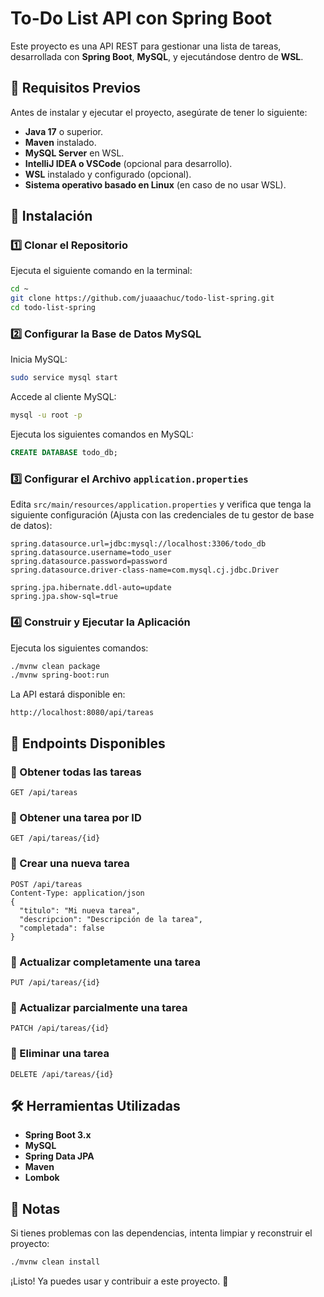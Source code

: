 # To-Do List API con Spring Boot

Este proyecto es una API REST para gestionar una lista de tareas, desarrollada con **Spring Boot**, **MySQL**, y ejecutándose dentro de **WSL**.

## 📌 Requisitos Previos
Antes de instalar y ejecutar el proyecto, asegúrate de tener lo siguiente:

- **Java 17** o superior.
- **Maven** instalado.
- **MySQL Server** en WSL.
- **IntelliJ IDEA o VSCode** (opcional para desarrollo).
- **WSL** instalado y configurado (opcional).
- **Sistema operativo basado en Linux** (en caso de no usar WSL).

## 🚀 Instalación
### 1️⃣ Clonar el Repositorio
Ejecuta el siguiente comando en la terminal:
```sh
cd ~
git clone https://github.com/juaaachuc/todo-list-spring.git
cd todo-list-spring
```

### 2️⃣ Configurar la Base de Datos MySQL
Inicia MySQL:
```sh
sudo service mysql start
```
Accede al cliente MySQL:
```sh
mysql -u root -p
```
Ejecuta los siguientes comandos en MySQL:
```sql
CREATE DATABASE todo_db;
```

### 3️⃣ Configurar el Archivo `application.properties`
Edita `src/main/resources/application.properties` y verifica que tenga la siguiente configuración (Ajusta con las credenciales de tu gestor de base de datos):
```properties
spring.datasource.url=jdbc:mysql://localhost:3306/todo_db
spring.datasource.username=todo_user
spring.datasource.password=password
spring.datasource.driver-class-name=com.mysql.cj.jdbc.Driver

spring.jpa.hibernate.ddl-auto=update
spring.jpa.show-sql=true
```

### 4️⃣ Construir y Ejecutar la Aplicación
Ejecuta los siguientes comandos:
```sh
./mvnw clean package
./mvnw spring-boot:run
```
La API estará disponible en:
```
http://localhost:8080/api/tareas
```

## 📡 Endpoints Disponibles

### 🔹 Obtener todas las tareas
```
GET /api/tareas
```

### 🔹 Obtener una tarea por ID
```
GET /api/tareas/{id}
```

### 🔹 Crear una nueva tarea
```
POST /api/tareas
Content-Type: application/json
{
  "titulo": "Mi nueva tarea",
  "descripcion": "Descripción de la tarea",
  "completada": false
}
```

### 🔹 Actualizar completamente una tarea
```
PUT /api/tareas/{id}
```

### 🔹 Actualizar parcialmente una tarea
```
PATCH /api/tareas/{id}
```

### 🔹 Eliminar una tarea
```
DELETE /api/tareas/{id}
```

## 🛠 Herramientas Utilizadas
- **Spring Boot 3.x**
- **MySQL**
- **Spring Data JPA**
- **Maven**
- **Lombok**

## 📝 Notas
Si tienes problemas con las dependencias, intenta limpiar y reconstruir el proyecto:
```sh
./mvnw clean install
```

¡Listo! Ya puedes usar y contribuir a este proyecto. 🚀

